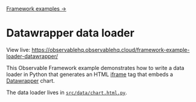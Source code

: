 [Framework examples →](../)

# Datawrapper data loader

View live: <https://observablehq.observablehq.cloud/framework-example-loader-datawrapper/>

This Observable Framework example demonstrates how to write a data loader in Python that generates an HTML [iframe](https://developer.mozilla.org/en-US/docs/Web/HTML/Element/iframe) tag that embeds a [Datawrapper](https://www.datawrapper.de/) chart.

The data loader lives in [`src/data/chart.html.py`](./src/data/chart.html.py).
